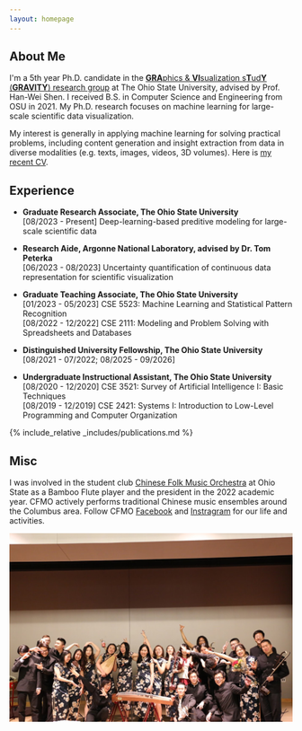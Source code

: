 ```yaml
---
layout: homepage
---
```


<!-- 
TODO:
    1. Add a navbar
    2. Add blogs
    3. Link blags
 -->

## About Me

I'm a 5th year Ph.D. candidate in the [**GRA**phics & **VI**sualization s**T**ud**Y** (**GRAVITY**) research group](https://sites.google.com/view/gravity-research-group/home?authuser=0) at The Ohio State University, advised by Prof. Han-Wei Shen. I received B.S. in Computer Science and Engineering from OSU in 2021. My Ph.D. research focuses on machine learning for large-scale scientific data visualization.

My interest is generally in applying machine learning for solving practical problems, including content generation and insight extraction from data in diverse modalities (e.g. texts, images, videos, 3D volumes). Here is [my recent CV](/assets/cv/cv.pdf).

## Experience

- **Graduate Research Associate, The Ohio State University**
    <br>
    [08/2023 - Present] Deep-learning-based preditive modeling for large-scale scientific data

- **Research Aide, Argonne National Laboratory, advised by Dr. Tom Peterka**
    <br>
    [06/2023 - 08/2023] Uncertainty quantification of continuous data representation for scientific visualization

- **Graduate Teaching Associate, The Ohio State University**
    <br>
    [01/2023 - 05/2023] CSE 5523: Machine Learning and Statistical Pattern Recognition
    <br>
    [08/2022 - 12/2022] CSE 2111: Modeling and Problem Solving with Spreadsheets and Databases

- **Distinguished University Fellowship, The Ohio State University**
    <br>
    [08/2021 - 07/2022; 08/2025 - 09/2026]

- **Undergraduate Instructional Assistant, The Ohio State University**
    <br>
    [08/2020 - 12/2020] CSE 3521: Survey of Artificial Intelligence I: Basic Techniques
    <br>
    [08/2019 - 12/2019] CSE 2421: Systems I: Introduction to Low-Level Programming and Computer Organization

{% include_relative _includes/publications.md %}

## Misc

I was involved in the student club [Chinese Folk Music Orchestra](https://activities.osu.edu/involvement/student_organizations/find_a_student_org/?i=dd4a238a-783f-4be7-b4f6-0efc7a127bbd&l=C&c=Columbus&page=2) at Ohio State as a Bamboo Flute player and the president in the 2022 academic year. CFMO actively performs traditional Chinese music ensembles around the Columbus area. Follow CFMO [Facebook](https://www.facebook.com/osucfmo) and [Instragram](https://www.instagram.com/osu_cfmo) for our life and activities.

![CFMO 2018 Concert](/assets/img/cfmo_2018_concert.jpg)

<!-- <div class='globeContainer'>
    <script type="text/javascript" id="clstr_globe" src="//clustrmaps.com/globe.js?d=3xW1OFo-Ovl9vGJVBazgnc3fWzVdl0jqLTIW8_X9Zzc"></script>
</div> -->